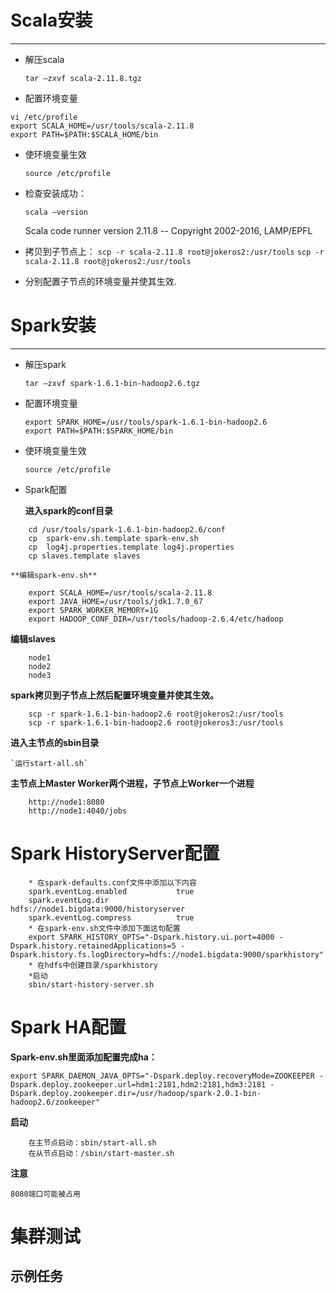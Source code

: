 # Scala安装
___
* 解压scala

    `tar –zxvf scala-2.11.8.tgz`

* 配置环境变量
```
vi /etc/profile
export SCALA_HOME=/usr/tools/scala-2.11.8
export PATH=$PATH:$SCALA_HOME/bin
```
* 使环境变量生效

    `source /etc/profile`

* 检查安装成功：

    `scala –version`

    Scala code runner version 2.11.8 -- Copyright 2002-2016, LAMP/EPFL

* 拷贝到子节点上：
    `scp -r scala-2.11.8 root@jokeros2:/usr/tools`
    `scp -r scala-2.11.8 root@jokeros2:/usr/tools`
* 分别配置子节点的环境变量并使其生效.
# Spark安装
___
* 解压spark

    `tar –zxvf spark-1.6.1-bin-hadoop2.6.tgz`

* 配置环境变量

    ```
    export SPARK_HOME=/usr/tools/spark-1.6.1-bin-hadoop2.6
    export PATH=$PATH:$SPARK_HOME/bin
    ```
* 使环境变量生效

    `source /etc/profile`

* Spark配置

    **进入spark的conf目录**
```
    cd /usr/tools/spark-1.6.1-bin-hadoop2.6/conf
    cp  spark-env.sh.template spark-env.sh
    cp  log4j.properties.template log4j.properties
    cp slaves.template slaves
```
    **编辑spark-env.sh**
```
    export SCALA_HOME=/usr/tools/scala-2.11.8
    export JAVA_HOME=/usr/tools/jdk1.7.0_67
    export SPARK_WORKER_MEMORY=1G
    export HADOOP_CONF_DIR=/usr/tools/hadoop-2.6.4/etc/hadoop
```

**编辑slaves**
```
    node1
    node2
    node3
```
**spark拷贝到子节点上然后配置环境变量并使其生效。**
```
    scp -r spark-1.6.1-bin-hadoop2.6 root@jokeros2:/usr/tools
    scp -r spark-1.6.1-bin-hadoop2.6 root@jokeros3:/usr/tools
```
**进入主节点的sbin目录**

    `运行start-all.sh`

**主节点上Master Worker两个进程，子节点上Worker一个进程**
```
    http://node1:8080
    http://node1:4040/jobs
```

# Spark HistoryServer配置
```
    * 在spark-defaults.conf文件中添加以下内容
    spark.eventLog.enabled           true
    spark.eventLog.dir               hdfs://node1.bigdata:9000/historyserver
    spark.eventLog.compress          true
    * 在spark-env.sh文件中添加下面这句配置
    export SPARK_HISTORY_OPTS="-Dspark.history.ui.port=4000 -Dspark.history.retainedApplications=5 -Dspark.history.fs.logDirectory=hdfs://node1.bigdata:9000/sparkhistory"
    * 在hdfs中创建目录/sparkhistory
    *启动
    sbin/start-history-server.sh
```

# Spark HA配置
**Spark-env.sh里面添加配置完成ha：**
```
export SPARK_DAEMON_JAVA_OPTS="-Dspark.deploy.recoveryMode=ZOOKEEPER -Dspark.deploy.zookeeper.url=hdm1:2181,hdm2:2181,hdm3:2181 -Dspark.deploy.zookeeper.dir=/usr/hadoop/spark-2.0.1-bin-hadoop2.6/zookeeper"
```
**启动**
```
    在主节点启动：sbin/start-all.sh
    在从节点启动：/sbin/start-master.sh
```
**注意**

`8080端口可能被占用`

# 集群测试

## 示例任务
